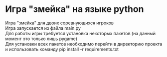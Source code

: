 # Игра "змейка" на языке python
Игра "змейка" для двоих соревнующихся игроков \
Игра запускается из файла main.py \
Для работы игры требуется установка некоторых пакетов (на данный момент это только лишь pygame) \
Для установки всех пакетов необходимо перейти в директорию проекта и использовать команду pip install -r requirements.txt